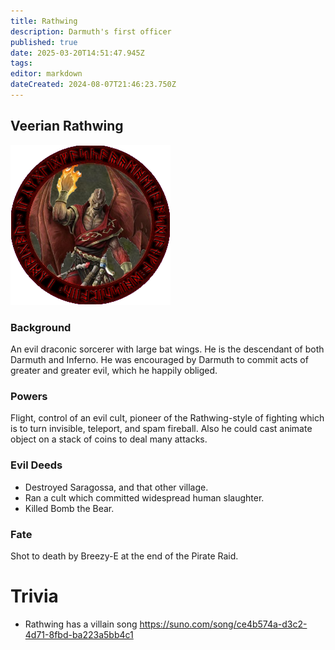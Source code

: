 ```yaml
---
title: Rathwing
description: Darmuth's first officer
published: true
date: 2025-03-20T14:51:47.945Z
tags: 
editor: markdown
dateCreated: 2024-08-07T21:46:23.750Z
---
```


## Veerian Rathwing
![wrath.png](/wrath.png)
### Background
An evil draconic sorcerer with large bat wings. He is the descendant of both Darmuth and Inferno. He was encouraged by Darmuth to commit acts of greater and greater evil, which he happily obliged.
### Powers
Flight, control of an evil cult, pioneer of the Rathwing-style of fighting which is to turn invisible, teleport, and spam fireball. Also he could cast animate object on a stack of coins to deal many attacks.
### Evil Deeds
- Destroyed Saragossa, and that other village. 
- Ran a cult which committed widespread human slaughter.
- Killed Bomb the Bear. 
### Fate
Shot to death by Breezy-E at the end of the Pirate Raid.

# Trivia
- Rathwing has a villain song https://suno.com/song/ce4b574a-d3c2-4d71-8fbd-ba223a5bb4c1